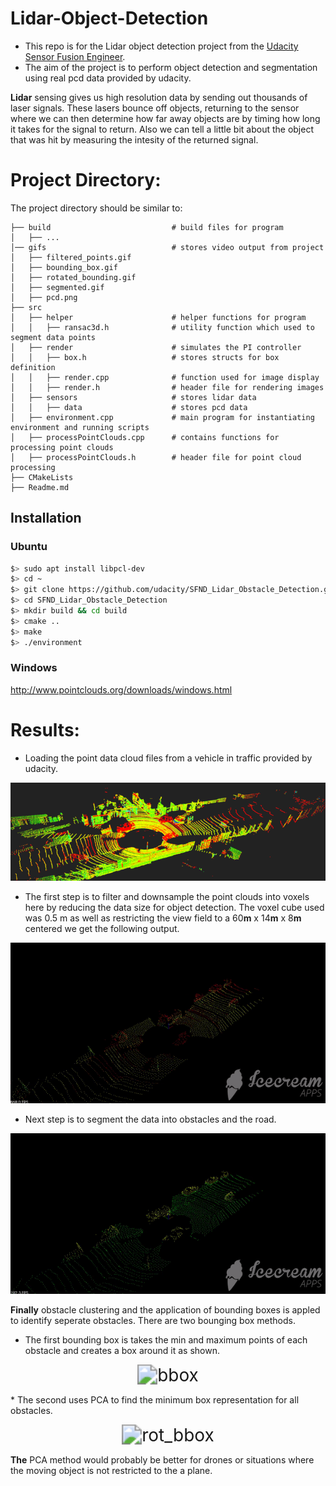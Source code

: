 # Lidar-Object-Detection
* This repo is for the Lidar object detection project from the [Udacity Sensor Fusion Engineer](https://www.udacity.com/course/sensor-fusion-engineer-nanodegree--nd313).
* The aim of the project is to perform object detection and segmentation using real pcd data provided by udacity.

**Lidar** sensing gives us high resolution data by sending out thousands of laser signals. These lasers bounce off objects, returning to the sensor where we can then determine how far away objects are by timing how long it takes for the signal to return. Also we can tell a little bit about the object that was hit by measuring the intesity of the returned signal.

# Project Directory:
The project directory should be similar to:
```
├── build                           # build files for program
│   ├── ...
│── gifs                            # stores video output from project                   
│   ├── filtered_points.gif
│   ├── bounding_box.gif
│   ├── rotated_bounding.gif
│   ├── segmented.gif
│   ├── pcd.png
├── src                     
│   ├── helper                      # helper functions for program
│   │   ├── ransac3d.h              # utility function which used to segment data points
│   ├── render                      # simulates the PI controller
│   │   ├── box.h                   # stores structs for box definition
│   │   ├── render.cpp              # function used for image display
│   │   ├── render.h                # header file for rendering images   
│   ├── sensors                     # stores lidar data
│   │   ├── data                    # stores pcd data
│   ├── environment.cpp             # main program for instantiating environment and running scripts
│   ├── processPointClouds.cpp      # contains functions for processing point clouds
│   ├── processPointClouds.h        # header file for point cloud processing
├── CMakeLists
├── Readme.md

```

## Installation
### Ubuntu 

```bash
$> sudo apt install libpcl-dev
$> cd ~
$> git clone https://github.com/udacity/SFND_Lidar_Obstacle_Detection.git
$> cd SFND_Lidar_Obstacle_Detection
$> mkdir build && cd build
$> cmake ..
$> make
$> ./environment
```

### Windows 

http://www.pointclouds.org/downloads/windows.html

# Results:
* Loading the point data cloud files from a vehicle in traffic provided by udacity.
<p align="center">
<img src="./gifs/pcd.png" alt="pcd_data" style="zoom: 200%;"/>
</p>

* The first step is to filter and downsample the point clouds into voxels here by reducing the data size for object detection. The voxel cube used was 0.5 m as well as restricting the view field to a 60**m** x 14**m** x 8**m** centered we get the following output.
<p align="center">
<img src="./gifs/filtered_points.gif" alt="filtered" style="zoom: 200%;"/>
</p>

* Next step is to segment the data into obstacles and the road.
<p align="center">
<img src="./gifs/segmented.gif" alt="segmented" style="zoom: 200%;"/>
</p>

**Finally** obstacle clustering and the application of bounding boxes is appled to identify seperate obstacles. There are two bounging box methods.
* The first bounding box is takes the min and maximum points of each obstacle and creates a box around it as shown.
<p align="center">
<img src="./gifs/bounding_box.png" alt="bbox" style="zoom: 200%;"/>
</p>
* The second uses PCA to find the minimum box representation for all obstacles.
<p align="center">
<img src="./gifs/rotated_bounding.png" alt="rot_bbox" style="zoom: 200%;"/>
</p>

**The** PCA method would probably be better for drones or situations where the moving object is not restricted to the a plane. 

